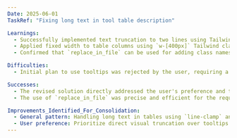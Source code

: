 ```yaml
---
Date: 2025-06-01
TaskRef: "Fixing long text in tool table description"

Learnings:
  - Successfully implemented text truncation to two lines using Tailwind CSS `line-clamp-2` and `overflow-hidden` classes.
  - Applied fixed width to table columns using `w-[400px]` Tailwind class to control layout.
  - Confirmed that `replace_in_file` can be used for adding class names to existing HTML/JSX elements.

Difficulties:
  - Initial plan to use tooltips was rejected by the user, requiring a pivot to line clamping and fixed column widths. This highlights the importance of user feedback in refining solutions.

Successes:
  - The revised solution directly addressed the user's preference and the visual issue effectively.
  - The use of `replace_in_file` was precise and efficient for the required changes.

Improvements_Identified_For_Consolidation:
  - General pattern: Handling long text in tables using `line-clamp` and fixed column widths for better UI control.
  - User preference: Prioritize direct visual truncation over tooltips when explicitly requested.
---
```

